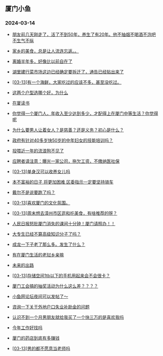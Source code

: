 ## 厦门小鱼 
### 2024-03-14

+ [朋友前几天刚走了，活了不到50年，养生了有20年。他不抽烟不喝酒不泡吧不生气不纵](http://bbs.xmfish.com/read-htm-tid-18159746.html)

+ [家乡的美食，总是让人流连忘返。。](http://bbs.xmfish.com/read-htm-tid-18159748.html)

+ [离婚半年多，好像比以前自在了](http://bbs.xmfish.com/read-htm-tid-18159850.html)

+ [湖里建行菜市场这边已经确定要拆迁了，通告已经贴出来了](http://bbs.xmfish.com/read-htm-tid-18159884.html)

+ [[03-13]有一个海鲜，大家吃过的应该不多，甚至没吃过。](http://bbs.xmfish.com/read-htm-tid-18159876.html)

+ [这两个户型选哪个好，为什么](http://bbs.xmfish.com/read-htm-tid-18159892.html)

+ [在厦读书](http://bbs.xmfish.com/read-htm-tid-18159745.html)

+ [你觉得一个厦门人，年收入至少达到多少，才配得上在厦门中等生活？你觉得呢](http://bbs.xmfish.com/read-htm-tid-18159900.html)

+ [为什么要男人让着女人？是慈善？还是义务？初心是什么？](http://bbs.xmfish.com/read-htm-tid-18159811.html)

+ [政府有针对40多岁快50岁的中年妇女的技能培训吗？](http://bbs.xmfish.com/read-htm-tid-18159916.html)

+ [投喂近一年的流浪狗不见了](http://bbs.xmfish.com/read-htm-tid-18159854.html)

+ [应聘者请注意：曝光一家公司，拖欠工资，不缴纳医社保](http://bbs.xmfish.com/read-htm-tid-18159851.html)

+ [[03-13]单身汉可以收养女儿吗](http://bbs.xmfish.com/read-htm-tid-18159964.html)

+ [本不富裕的日子 将更加困难 区委指示一定要坚持骑车](http://bbs.xmfish.com/read-htm-tid-18159927.html)

+ [戴尔不是说要跑了吗？](http://bbs.xmfish.com/read-htm-tid-18160010.html)

+ [[03-13]喜欢厦门的文化氛围。](http://bbs.xmfish.com/read-htm-tid-18159940.html)

+ [[03-13]周末想去漳州市区逛和吃美食，有啥推荐的呀？](http://bbs.xmfish.com/read-htm-tid-18159992.html)

+ [人民日报怒批厦门消失的课间十分钟！厦门请照办！！](http://bbs.xmfish.com/read-htm-tid-18160086.html)

+ [大专生已经不算高级知识分子了吗？](http://bbs.xmfish.com/read-htm-tid-18159975.html)

+ [成龙一下子老了那么多。发生了什么？](http://bbs.xmfish.com/read-htm-tid-18160166.html)

+ [有在厦门生活的老挝乡亲嘛](http://bbs.xmfish.com/read-htm-tid-18159958.html)

+ [未来的出路](http://bbs.xmfish.com/read-htm-tid-18160048.html)

+ [[03-13]存储空间1tb以下的手机用起来会不会很卡？](http://bbs.xmfish.com/read-htm-tid-18159948.html)

+ [厦门工会搞的抽奖活动为什么这么差？？？？](http://bbs.xmfish.com/read-htm-tid-18160109.html)

+ [小鱼网论坛夜间可以发帖了～](http://bbs.xmfish.com/read-htm-tid-18160179.html)

+ [咨询一下关于外地户口失业补助金的问题](http://bbs.xmfish.com/read-htm-tid-18160037.html)

+ [认识不到一个月男朋友就给我买了一个快三万的是喜欢我吗](http://bbs.xmfish.com/read-htm-tid-18160327.html)

+ [今年工作好找吗](http://bbs.xmfish.com/read-htm-tid-18160067.html)

+ [厦门的药店到底有多赚钱](http://bbs.xmfish.com/read-htm-tid-18160262.html)

+ [[03-13]男的都不愿意当老师吗](http://bbs.xmfish.com/read-htm-tid-18160142.html)

